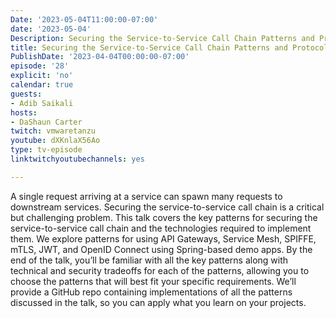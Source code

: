 ```yaml
---
Date: '2023-05-04T11:00:00-07:00'
date: '2023-05-04'
Description: Securing the Service-to-Service Call Chain Patterns and Protocols
title: Securing the Service-to-Service Call Chain Patterns and Protocols
PublishDate: '2023-04-04T00:00:00-07:00'
episode: '28'
explicit: 'no'
calendar: true
guests:
- Adib Saikali
hosts:
- DaShaun Carter
twitch: vmwaretanzu
youtube: dXKnlaX56Ao
type: tv-episode
linktwitchyoutubechannels: yes

---
```


A single request arriving at a service can spawn many requests to downstream services. Securing the service-to-service call chain is a critical but challenging problem. This talk covers the key patterns for securing the service-to-service call chain and the technologies required to implement them. We explore patterns for using API Gateways, Service Mesh, SPIFFE, mTLS, JWT, and OpenID Connect using Spring-based demo apps. By the end of the talk, you’ll be familiar with all the key patterns along with technical and security tradeoffs for each of the patterns, allowing you to choose the patterns that will best fit your specific requirements. We’ll provide a GitHub repo containing implementations of all the patterns discussed in the talk, so you can apply what you learn on your projects.